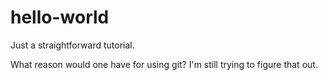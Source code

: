 # hello-world
Just a straightforward tutorial.

What reason would one have for using git? 
I'm still trying to figure that out.

